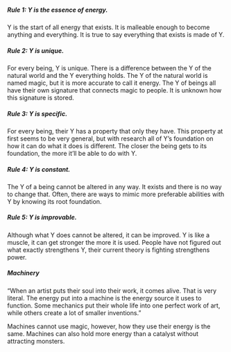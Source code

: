 ##### Rule 1: Y is the essence of energy.
Y is the start of all energy that exists. It is malleable enough to become anything and everything. It is true to say everything that exists is made of Y.

##### Rule 2: Y is unique.
For every being, Y is unique. There is a difference between the Y of the natural world and the Y everything holds. The Y of the natural world is named magic, but it is more accurate to call it energy. The Y of beings all have their own signature that connects magic to people. It is unknown how this signature is stored.

##### Rule 3: Y is specific.
For every being, their Y has a property that only they have. This property at first seems to be very general, but with research all of Y’s foundation on how it can do what it does is different. The closer the being gets to its foundation, the more it’ll be able to do with Y.

##### Rule 4: Y is constant.
The Y of a being cannot be altered in any way. It exists and there is no way to change that. Often, there are ways to mimic more preferable abilities with Y by knowing its root foundation.

##### Rule 5: Y is improvable.
Although what Y does cannot be altered, it can be improved. Y is like a muscle, it can get stronger the more it is used. People have not figured out what exactly strengthens Y, their current theory is fighting strengthens power.

##### Machinery
“When an artist puts their soul into their work, it comes alive. That is very literal. The energy put into a machine is the energy source it uses to function. Some mechanics put their whole life into one perfect work of art, while others create a lot of smaller inventions.”

Machines cannot use magic, however, how they use their energy is the same. Machines can also hold more energy than a catalyst without attracting monsters.